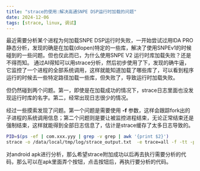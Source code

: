 ```yaml
---
title: "strace的使用:解决高通SNPE DSP运行时加载的问题"
date: 2024-12-06
tags: [strace, linux, 调试]
---
```


最近需要分析某个进程为何加载SNPE DSP运行时失败，一开始尝试过用IDA PRO静态分析，发现的确是在加载(dlopen)特定的一些库，解决了使用SNPEv1的时候碰到的一些问题。但也仅此而已，为什么使用SNPE V2 运行时库加载失败？还是不得而知。
通过AI得知可以用strace分析，然后初步使用了下，发现的确牛逼，它监控了一个进程的全部系统调用，这样就能知道加载了哪些库了，可以看到程序运行的时候去一些特定路径加载一些库，但失败了，导致运行时加载失败。

但仍然碰到两个问题。第一，即使是在加载成功的情况下，strace日志里面也没发现运行时库的名字。第二，经常出现日志很少的情况。

经过一些摸索发现了问题。第一个问题是需要使用 **-f** 参数，这样会跟踪fork出的子进程的系统调用信息；第二个问题则是要让被监控进程结束，无论正常结束还是强制结束，这样就能得到全部日志信息了，估计是strace缓存了太多日志导致的。

```bash
PID=$(ps -ef | com.xxx.yyy | grep -v grep | awk '{print $2}')
strace -o /data/local/tmp/log/strace_output.txt  -e trace=all -f -tt -p $PID 
```

对android apk进行分析，那么希望strace附加成功以后再去执行需要分析的代码，那么可以在apk里面弄个按钮，点击按钮后，再执行要分析的代码。

